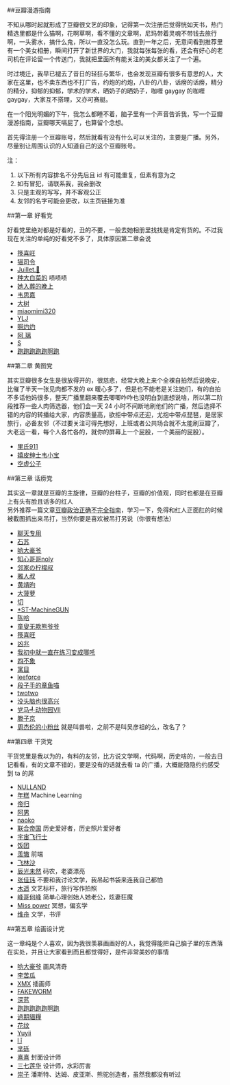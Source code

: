 ##豆瓣漫游指南

不知从哪时起就形成了豆瓣很文艺的印象，记得第一次注册后觉得恍如天书，热门精选里都是什么猫啊，花啊草啊，看不懂的文章啊，尼玛带着灵魂不带钱去旅行啊，一头雾水，搞什么鬼，所以一直没怎么玩。直到一年之后，无意间看到推荐里有一个美女相册，瞬间打开了新世界的大门，我就每张每张的看，还会有好心的老司机在评论留一个传送门，我就把里面所有能关注的美女都关注了一个遍。

时过境迁，我早已褪去了昔日的轻狂与繁华，也会发现豆瓣有很多有意思的人，大家在这里，也不卖东西也不打广告，约炮的约炮，八卦的八卦，话痨的话痨，精分的精分，抑郁的抑郁，学术的学术，晒奶子的晒奶子，咖喱 gaygay 的咖喱 gaygay，大家互不搭理，又亦可赛艇。

在一个阳光明媚的下午，我怎么都睡不着，脑子里有一个声音告诉我，写一个豆瓣漫游指南，豆瓣哪天嗝屁了，也算留个念想。

首先得注册一个豆瓣账号，然后就看有没有什么可以关注的，主要是广播。另外，尽量别让周围认识的人知道自己的这个豆瓣账号。

注：

1. 以下所有内容排名不分先后且 id 有可能重复，但素有意为之
2. 如有冒犯，请联系我，我会删改
3. 只是主观的写写，并不客观公正
4. 友邻的名字可能会更改，以主页链接为准

##第一章 好看党

好看党里绝对都是好看的，丑的不要，一般去她相册里找找是肯定有货的。不过我现在关注的单纯的好看党不多了，具体原因第二章会说

- [筷喜旺](https://www.douban.com/people/amoyi04/)
- [猫司令](https://www.douban.com/people/Queenie.Emika/)
- [Juillet.🌳](https://www.douban.com/people/vip_fiona/)
- [种大白菜的](https://www.douban.com/people/tsaochen/) 啧啧啧
- [她入葬的晚上](https://www.douban.com/people/tiffanyscode/)
- [韦思嘉](https://www.douban.com/people/scarlettwei/)
- [大树](https://www.douban.com/people/fandashu/)
- [miaomimi320](https://www.douban.com/people/iloverock/)
- [YLJ](https://www.douban.com/people/irene_jun/)
- [啊灼灼](https://www.douban.com/people/62054075/)
- [阿 璃](https://www.douban.com/people/Swindler/)
- [S](https://www.douban.com/people/150918974/)
- [跑跑跑跑跑啊跑](https://www.douban.com/people/Raininginging/)

##第二章 黄图党

其实豆瓣很多女生是很放得开的，很慈悲，经常大晚上来个全裸自拍然后说晚安，比催了半天一张见肉都不发的 ex 暖心多了，但是也不能老是关注她们，有的自拍不多话他妈很多，整天广播里翻来覆去唧唧咋咋也没明白到底想说啥，所以第二阶段推荐一些人肉筛选器，他们会一天 24 小时不间断地刷他们的广播，然后选择不错的内容的转播给大家，内容质量高，欲拒中带点还迎，尤抱中带点琵琶，是居家旅行，必备友邻（不过要关注可得先想好，上班或者公共场合就不太能刷豆瓣了，大老远一看，每个人各忙各的，就你的屏幕上一个屁股，一个美丽的屁股）。

- [里氏911](https://www.douban.com/people/68449721/)
- [嬉皮绅士韦小宝](https://www.douban.com/people/91886435/)
- [空虚公子](https://www.douban.com/people/70027321/)

##第三章 话痨党

其实这一章就是豆瓣的主旋律，豆瓣的台柱子，豆瓣的价值观，同时也都是在豆瓣上有头有脸且话多的红人</br>
另外推荐一篇文章[豆瓣政治正确不完全指南](https://www.douban.com/note/246007121/)，学习一下，免得和红人正面肛的时候被截图抓出来吊打，当然你要是喜欢被吊打另说（你很有想法）

- [聊天专用](https://www.douban.com/people/NuclearEngineer/) 
- [石苏](https://www.douban.com/people/79049984/)
- [哟大豪爷](https://www.douban.com/people/51665133/)
- [知心哥哥noly](https://www.douban.com/people/sicker/)
- [邻家の柠檬叔](https://www.douban.com/people/lemonhall2016/)
- [雅人叔](https://www.douban.com/people/69521462/)
- [黄靖昀](https://www.douban.com/people/huangjingyun/)
- [大菠萝](https://www.douban.com/people/bai_amour/)
- [切](https://www.douban.com/people/71017473/)
- [*ST-MachineGUN](https://www.douban.com/people/MachineGun/)
- [陈哈](https://www.douban.com/people/weiwu/)
- [童叟无欺熊爷爷](https://www.douban.com/people/pandacry/)
- [筷喜旺](https://www.douban.com/people/amoyi04/)
- [凶兆](https://www.douban.com/people/28336099/)
- [我初中就一直在练习变成哪吒](https://www.douban.com/people/TVB/)
- [四不象](https://www.douban.com/people/tabris17/)
- [寓目](https://www.douban.com/people/46037668/)
- [leeforce](https://www.douban.com/people/leeforce/)
- [段子手的章鱼喵](https://www.douban.com/people/emptymalei/)
- [twotwo](https://www.douban.com/people/GuanRenWoYao/)
- [没头脑也很高兴](https://www.douban.com/people/aiwupian/)
- [党马╃动物园Ⅶ](https://www.douban.com/people/ChinaHot/)
- [滕子京](https://www.douban.com/people/fengs/)
- [周杰伦的小粉丝](https://www.douban.com/people/54883420/) 就是叫兽啦，之前不是叫吴彦祖的么，改名了？

##第四章 干货党

干货党里是我以为的，有料的友邻，比方说文学啊，代码啊，历史啥的，一般去日记看看，有的文章不错的，要是没有的话就去看 ta 的广播，大概能隐隐约约感受到 ta 的屌

- [NULLAND](https://www.douban.com/people/nulland/)
- [年糕](https://www.douban.com/people/heatherheather/) Machine Learning
- [帝归](https://www.douban.com/people/unionz/)
- [阿男](https://www.douban.com/people/weinanli/) 
- [naoko](https://www.douban.com/people/naokouc/)
- [联合帝国](https://www.douban.com/people/claymoreteresa/) 历史爱好者，历史照片爱好者
- [宇宙飞行士](https://www.douban.com/people/freecat1992/)
- [饭团](https://www.douban.com/people/fanzeyi/)
- [羡辙](https://www.douban.com/people/ovilia1024/) 前端
- [飞林沙](https://www.douban.com/people/lovekym/) 
- [辰光未然](https://www.douban.com/people/monday/) 码农，老婆漂亮
- [张佳玮](https://www.douban.com/people/zhangjiawei/) 不要和我讨论文学，我吊起书袋来连我自己都怕
- [木遥](https://www.douban.com/people/farmostwood/) 文艺标杆，旅行写作拍照
- [峰哥何峰](https://www.douban.com/people/dianmingshijian/) 简单心理创始人她老公，炫妻狂魔
- [Miss power](https://www.douban.com/people/4553925/) 冥想，偏玄学
- [维舟](https://www.douban.com/people/weizhoushiwang/) 文学，书评

##第五章 绘画设计党

这一章纯是个人喜欢，因为我很羡慕画画好的人，我觉得能把自己脑子里的东西落在实处，并且让大家看到而且都觉得好，是件非常美妙的事情

- [哟大豪爷](https://www.douban.com/people/51665133/) 画风清奇
- [李苦瓜](https://www.douban.com/people/44179125/)
- [XMX](https://www.douban.com/people/mushoom-god/) 插画师
- [FAKEWORM](https://www.douban.com/people/weakform/)
- [深蓝](https://www.douban.com/people/bluezjj/)
- [跑跑跑跑跑啊跑](https://www.douban.com/people/Raininginging/)
- [過期貓糧](https://www.douban.com/people/catfoodcan/)
- [花纹](https://www.douban.com/people/alien_/)
- [Yuyii](https://www.douban.com/people/YUYII/)
- [l ǐ](https://www.douban.com/people/lff121/)
- [芈砾](https://www.douban.com/people/43619507/)
- [熹熹](https://www.douban.com/people/48645578/) 封面设计师
- [三七莲华](https://www.douban.com/people/lotusfire666/) 设计师，水彩厉害
- [崇子](https://www.douban.com/people/heiheirage/) 潘斯特、达姆、皮亚斯、熊驼创造者，虽然我都没有听过